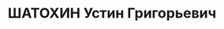 ---
title: ШАТОХИН Устин Григорьевич
description: 'Род. в 1903, с. Евдокимовское, русский, обр.: незаконченное среднее,
  бывший член ВКП(б). Проживал: Красногвардейский р-н, с. Евдокимовское. Зав. сберкассой.

  Арестован 27.09.1937. Приговор: ВМН. Расстрелян'
---